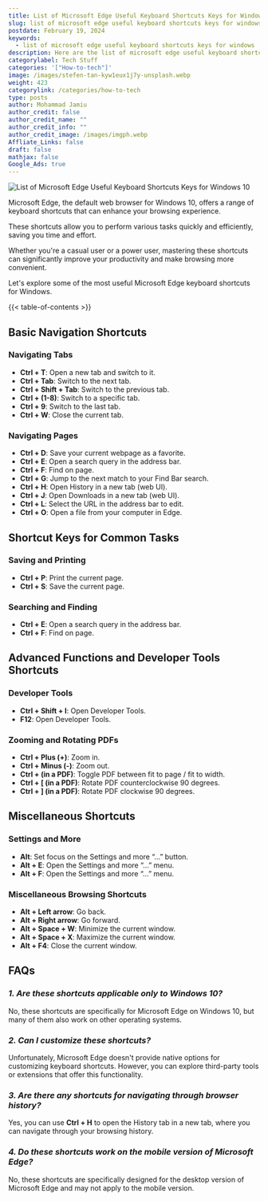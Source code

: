 ```yaml
---
title: List of Microsoft Edge Useful Keyboard Shortcuts Keys for Windows (2024)
slug: list of microsoft edge useful keyboard shortcuts keys for windows
postdate: February 19, 2024
keywords:
  - list of microsoft edge useful keyboard shortcuts keys for windows
description: Here are the list of microsoft edge useful keyboard shortcuts keys for windows.
categorylabel: Tech Stuff
categories: '["How-to-tech"]'
image: /images/stefen-tan-kyw1eux1j7y-unsplash.webp
weight: 423
categorylink: /categories/how-to-tech
type: posts
author: Mohammad Jamiu
author_credit: false
author_credit_name: ""
author_credit_info: ""
author_credit_image: /images/imgph.webp
Affliate_Links: false
draft: false
mathjax: false
Google_Ads: true
---
```

![List of Microsoft Edge Useful Keyboard Shortcuts Keys for Windows 10](/images/stefen-tan-kyw1eux1j7y-unsplash.webp "List of Microsoft Edge Useful Keyboard Shortcuts Keys for Windows")

Microsoft Edge, the default web browser for Windows 10, offers a range of keyboard shortcuts that can enhance your browsing experience. 

These shortcuts allow you to perform various tasks quickly and efficiently, saving you time and effort. 

Whether you're a casual user or a power user, mastering these shortcuts can significantly improve your productivity and make browsing more convenient. 

Let's explore some of the most useful Microsoft Edge keyboard shortcuts for Windows.

{{< table-of-contents >}}



## **Basic Navigation Shortcuts**

### Navigating Tabs

* **Ctrl + T**: Open a new tab and switch to it.
* **Ctrl + Tab**: Switch to the next tab.
* **Ctrl + Shift + Tab**: Switch to the previous tab.
* **Ctrl + (1-8)**: Switch to a specific tab.
* **Ctrl + 9**: Switch to the last tab.
* **Ctrl + W**: Close the current tab.

### Navigating Pages

* **Ctrl + D**: Save your current webpage as a favorite.
* **Ctrl + E**: Open a search query in the address bar.
* **Ctrl + F**: Find on page.
* **Ctrl + G**: Jump to the next match to your Find Bar search.
* **Ctrl + H**: Open History in a new tab (web UI).
* **Ctrl + J**: Open Downloads in a new tab (web UI).
* **Ctrl + L**: Select the URL in the address bar to edit.
* **Ctrl + O**: Open a file from your computer in Edge.

## **Shortcut Keys for Common Tasks**

### Saving and Printing

* **Ctrl + P**: Print the current page.
* **Ctrl + S**: Save the current page.

### Searching and Finding

* **Ctrl + E**: Open a search query in the address bar.
* **Ctrl + F**: Find on page.

## **Advanced Functions and Developer Tools Shortcuts**

### Developer Tools

* **Ctrl + Shift + I**: Open Developer Tools.
* **F12**: Open Developer Tools.

### Zooming and Rotating PDFs

* **Ctrl + Plus (+)**: Zoom in.
* **Ctrl + Minus (-)**: Zoom out.
* **Ctrl + (in a PDF)**: Toggle PDF between fit to page / fit to width.
* **Ctrl + [ (in a PDF)**: Rotate PDF counterclockwise 90 degrees.
* **Ctrl + ] (in a PDF)**: Rotate PDF clockwise 90 degrees.

## **Miscellaneous Shortcuts**

### Settings and More

* **Alt**: Set focus on the Settings and more “…” button.
* **Alt + E**: Open the Settings and more “…” menu.
* **Alt + F**: Open the Settings and more “…” menu.

### Miscellaneous Browsing Shortcuts

* **Alt + Left arrow**: Go back.
* **Alt + Right arrow**: Go forward.
* **Alt + Space + W**: Minimize the current window.
* **Alt + Space + X**: Maximize the current window.
* **Alt + F4**: Close the current window.

## **FAQs**

### *1. Are these shortcuts applicable only to Windows 10?*

No, these shortcuts are specifically for Microsoft Edge on Windows 10, but many of them also work on other operating systems.

### *2. Can I customize these shortcuts?*

Unfortunately, Microsoft Edge doesn't provide native options for customizing keyboard shortcuts. However, you can explore third-party tools or extensions that offer this functionality.

### *3. Are there any shortcuts for navigating through browser history?*

Yes, you can use **Ctrl + H** to open the History tab in a new tab, where you can navigate through your browsing history.

### *4. Do these shortcuts work on the mobile version of Microsoft Edge?*

No, these shortcuts are specifically designed for the desktop version of Microsoft Edge and may not apply to the mobile version.